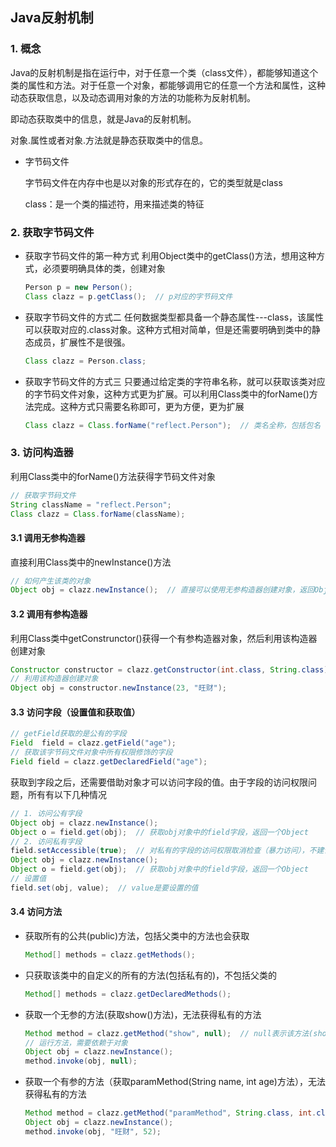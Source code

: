 ##  Java反射机制

### 1. 概念

Java的反射机制是指在运行中，对于任意一个类（class文件），都能够知道这个类的属性和方法。对于任意一个对象，都能够调用它的任意一个方法和属性，这种动态获取信息，以及动态调用对象的方法的功能称为反射机制。

即动态获取类中的信息，就是Java的反射机制。

对象.属性或者对象.方法就是静态获取类中的信息。

+ 字节码文件

  字节码文件在内存中也是以对象的形式存在的，它的类型就是class

  class：是一个类的描述符，用来描述类的特征

### 2. 获取字节码文件

- 获取字节码文件的第一种方式
  利用Object类中的getClass()方法，想用这种方式，必须要明确具体的类，创建对象

  ```java
  Person p = new Person();
  Class clazz = p.getClass();  // p对应的字节码文件
  ```

- 获取字节码文件的方式二
  任何数据类型都具备一个静态属性---class，该属性可以获取对应的.class对象。这种方式相对简单，但是还需要明确到类中的静态成员，扩展性不是很强。

  ```java
  Class clazz = Person.class;
  ```

- 获取字节码文件的方式三
  只要通过给定类的字符串名称，就可以获取该类对应的字节码文件对象，这种方式更为扩展。可以利用Class类中的forName()方法完成。这种方式只需要名称即可，更为方便，更为扩展

  ```java
  Class clazz = Class.forName("reflect.Person");  // 类名全称，包括包名
  ```

### 3. 访问构造器

利用Class类中的forName()方法获得字节码文件对象

```java
// 获取字节码文件
String className = "reflect.Person";
Class clazz = Class.forName(className);
```

#### 3.1 调用无参构造器

直接利用Class类中的newInstance()方法

```java
// 如何产生该类的对象
Object obj = clazz.newInstance();  // 直接可以使用无参构造器创建对象，返回Object,这儿的obj就是一个Person对象
```

#### 3.2 调用有参构造器

利用Class类中getConstrunctor()获得一个有参构造器对象，然后利用该构造器创建对象

```java
Constructor constructor = clazz.getConstructor(int.class, String.class);  // 返回的是一个构造器对象
// 利用该构造器创建对象
Object obj = constructor.newInstance(23, "旺财");
```

#### 3.3 访问字段（设置值和获取值）

```java
// getField获取的是公有的字段
Field  field = clazz.getField("age");
// 获取该字节码文件对象中所有权限修饰的字段
Field field = clazz.getDeclaredField("age");
```

获取到字段之后，还需要借助对象才可以访问字段的值。由于字段的访问权限问题，所有有以下几种情况

```java
// 1. 访问公有字段
Object obj = clazz.newInstance();
Object o = field.get(obj);  // 获取obj对象中的field字段，返回一个Object
// 2. 访问私有字段
field.setAccessible(true);  // 对私有的字段的访问权限取消检查（暴力访问），不建议使用
Object obj = clazz.newInstance();
Object o = field.get(obj);  // 获取obj对象中的field字段，返回一个Object
// 设置值
field.set(obj, value);  // value是要设置的值
```

#### 3.4 访问方法

- 获取所有的公共(public)方法，包括父类中的方法也会获取

  ```java
  Method[] methods = clazz.getMethods();
  ```

- 只获取该类中的自定义的所有的方法(包括私有的)，不包括父类的

  ```java
  Method[] methods = clazz.getDeclaredMethods();
  ```

- 获取一个无参的方法(获取show()方法)，无法获得私有的方法

  ```java
  Method method = clazz.getMethod("show", null);  // null表示该方法(show())是无参方法
  // 运行方法，需要依赖于对象
  Object obj = clazz.newInstance();
  method.invoke(obj, null);
  ```

- 获取一个有参的方法（获取paramMethod(String name, int age)方法），无法获得私有的方法

  ```java
  Method method = clazz.getMethod("paramMethod", String.class, int.class);
  Object obj = clazz.newInstance();
  method.invoke(obj, "旺财", 52);
  ```

  

























































